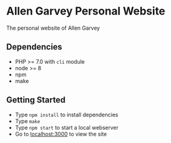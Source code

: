 # Allen Garvey Personal Website

The personal website of Allen Garvey

## Dependencies

* PHP >= 7.0 with `cli` module
* node >= 8
* npm
* make

## Getting Started

* Type `npm install` to install dependencies
* Type `make`
* Type `npm start` to start a local webserver
* Go to [localhost:3000](http://localhost:3000) to view the site
